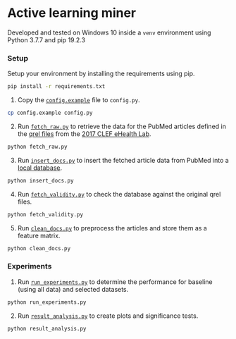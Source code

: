 # Active learning miner

Developed and tested on Windows 10 inside a `venv` environment using Python 3.7.7 and pip 19.2.3

### Setup

Setup your environment by installing the requirements using pip.
```bash
pip install -r requirements.txt
```

1. Copy the [`config.example`](config.example) file to `config.py`.
```bash
cp config.example config.py
```

2. Run [`fetch_raw.py`](fetch_raw.py) to retrieve the data for the PubMed articles defined in the [qrel files](/Database/CLEF_data) from the [2017 CLEF eHealth Lab](https://github.com/CLEF-TAR/tar/tree/master/2017-TAR).
```bash
python fetch_raw.py
```

3. Run [`insert_docs.py`](insert_docs.py) to insert the fetched article data from PubMed into a [local database](/Database).
```bash
python insert_docs.py
```

4. Run [`fetch_validity.py`](fetch_validity.py) to check the database against the original qrel files.
```bash
python fetch_validity.py
```

5. Run [`clean_docs.py`](clean_docs.py) to preprocess the articles and store them as a feature matrix.
```bash
python clean_docs.py
```

### Experiments

1. Run [`run_experiments.py`](run_experiments.py) to determine the performance for baseline (using all data) and selected datasets.
```bash
python run_experiments.py
```

2. Run [`result_analysis.py`](result_analysis.py) to create plots and significance tests.
```bash
python result_analysis.py
```
